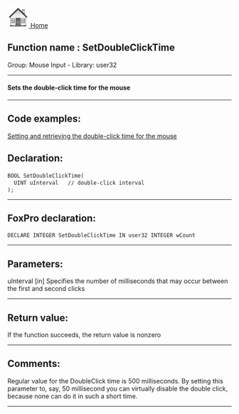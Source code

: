 [<img src="../../images/home.png"> Home ](https://github.com/VFPX/Win32API)  

## Function name : SetDoubleClickTime
Group: Mouse Input - Library: user32    
***  


#### Sets the double-click time for the mouse
***  


## Code examples:
[Setting and retrieving the double-click time for the mouse](../../samples/sample_054.md)  

## Declaration:
```foxpro  
BOOL SetDoubleClickTime(
  UINT uInterval   // double-click interval
);  
```  
***  


## FoxPro declaration:
```foxpro  
DECLARE INTEGER SetDoubleClickTime IN user32 INTEGER wCount  
```  
***  


## Parameters:
uInterval 
[in] Specifies the number of milliseconds that may occur between the first and second clicks  
***  


## Return value:
If the function succeeds, the return value is nonzero  
***  


## Comments:
Regular value for the DoubleClick time is 500 milliseconds. By setting this parameter to, say, 50 millisecond you can virtually disable the double click, because none can do it in such a short time.  
  
***  

